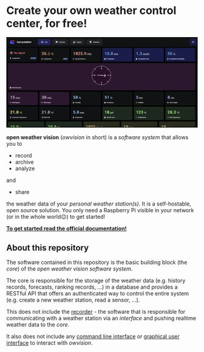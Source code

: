 # Create your own weather control center, for free!

![screenshot of the owvision ui](./docs/img/screen-1.png)

**open weather vision** (_owvision_ in short) is a _software system_ that allows you to

-   record
-   archive
-   analyze

and

-   share

the weather data of your _personal weather station(s)_. It is a self-hostable, open source solution. You only need a Raspberry Pi visible in your network (or in the whole world😉) to get started!

**[To get started read the official documentation!](https://open-weather-vision.github.io/docs/)**

## About this repository

The software contained in this repository is the basic building block (the _core_) of the _open weather vision software system_.

The core is responsible for the storage of the weather data (e.g. history records, forecasts, ranking records, ...) in a database and provides a RESTful API that offers an authenticated way to control the entire system (e.g. create a new weather station, read a sensor, ...).

This does not include the [recorder](https://github.com/open-weather-vision/recorder) - the software that is responsible for communicating with a weather station via an _interface_ and pushing realtime weather data to the _core_.

It also does not include any [command line interface](https://github.com/open-weather-vision/cli) or [graphical user interface](https://github.com/open-weather-vision/gui) to interact with _owvision_.
